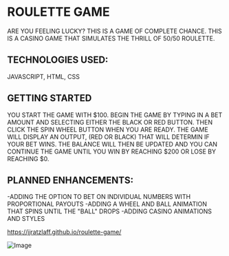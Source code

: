 <h1> ROULETTE GAME </h1>

ARE YOU FEELING LUCKY? THIS IS A GAME OF COMPLETE CHANCE. 
THIS IS A CASINO GAME THAT SIMULATES THE THRILL OF 50/50 ROULETTE. 

<h2> TECHNOLOGIES USED: </h2>
JAVASCRIPT, HTML, CSS


<h2> GETTING STARTED </h2>

YOU START THE GAME WITH $100. BEGIN THE GAME BY TYPING IN A BET AMOUNT AND SELECTING EITHER THE BLACK OR RED BUTTON. THEN CLICK THE SPIN WHEEL BUTTON WHEN YOU ARE READY. THE GAME WILL DISPLAY AN OUTPUT, (RED OR BLACK) THAT WILL DETERMIN IF YOUR BET WINS. THE BALANCE WILL THEN BE UPDATED AND YOU CAN CONTINUE THE GAME UNTIL YOU WIN BY REACHING $200 OR LOSE BY REACHING $0. 

<h2> PLANNED ENHANCEMENTS: </h2>
-ADDING THE OPTION TO BET ON INDIVIDUAL NUMBERS WITH PROPORTIONAL PAYOUTS
-ADDING A WHEEL AND BALL ANIMATION THAT SPINS UNTIL THE "BALL" DROPS
-ADDING CASINO ANIMATIONS AND STYLES

https://jjratzlaff.github.io/roulette-game/

<img src="https://imgur.com/a/241LgdV" alt="Image">
